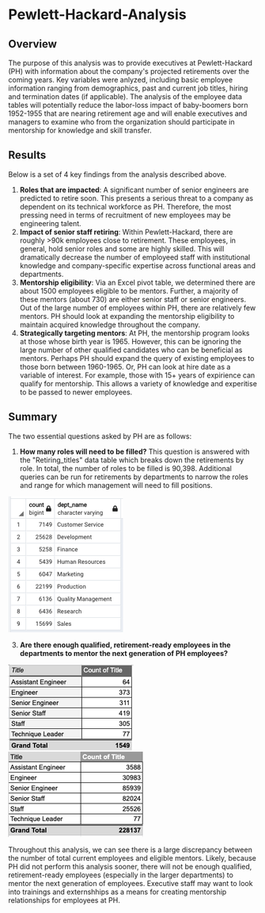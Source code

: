 # Pewlett-Hackard-Analysis

## Overview
The purpose of this analysis was to provide executives at Pewlett-Hackard (PH) with information about the company's projected retirements over the coming years. Key variables were anlyzed, including basic employee information ranging from demographics, past and current job titles, hiring and termination dates (if applicable). The analysis of the employee data tables will potentially reduce the labor-loss impact of baby-boomers born 1952-1955 that are nearing retirement age and will enable executives and managers to examine who from the organization should participate in mentorship for knowledge and skill transfer.

## Results
Below is a set of 4 key findings from the analysis described above.

1. **Roles that are impacted**: A significant number of senior engineers are predicted to retire soon. This presents a serious threat to a company as dependent on its technical workforce as PH. Therefore, the most pressing need in terms of recruitment of new employees may be engineering talent.
2. **Impact of senior staff retiring**: Within Pewlett-Hackard, there are roughly >90k employees close to retirement. These employees, in general, hold senior roles and some are highly skilled. This will dramatically decrease the number of employeed staff with institutional knowledge and company-specific expertise across functional areas and departments. 
3. **Mentorship eligibility**: Via an Excel pivot table, we determined there are about 1500 employees eligible to be mentors. Further, a majority of these mentors (about 730) are either senior staff or senior engineers. Out of the large number of employees within PH, there are relatively few mentors. PH should look at expanding the mentorship eligibility to maintain acquired knowledge throughout the company.
4. **Strategically targeting mentors**: At PH, the mentorship program looks at those whose birth year is 1965. However, this can be ignoring the large number of other qualified candidates who can be beneficial as mentors. Perhaps PH should expand the query of existing employees to those born between 1960-1965. Or, PH can look at hire date as a variable of interest. For example, those with 15+ years of expirience can qualify for mentorship. This allows a variety of knowledge and experitise to be passed to newer employees. 

## Summary
The two essential questions asked by PH are as follows:

1. **How many roles will need to be filled?** This question is answered with the "Retiring_titles" data table which breaks down the retirements by role. In total, the number of roles to be filled is 90,398. Additional queries can be run for retirements by departments to narrow the roles and range for which management will need to fill positions. 

![alt text](https://raw.githubusercontent.com/lgonzales1/Pewlett-Hackard-Analysis/main/Data/retirees_by_department.png)

3. **Are there enough qualified, retirement-ready employees in the departments to mentor the next generation of PH employees?** 

![alt text](https://raw.githubusercontent.com/lgonzales1/Pewlett-Hackard-Analysis/main/Data/retiree_count_by_title.png)
![alt text](https://raw.githubusercontent.com/lgonzales1/Pewlett-Hackard-Analysis/main/Data/current_employees_by_title_final.png)

Throughout this analysis, we can see there is a large discrepancy between the number of total current employees and eligible mentors. Likely, because PH did not perform this analysis sooner, there will not be enough qualified, retirement-ready employees (especially in the larger departments) to mentor the next generation of employees. Executive staff may want to look into trainings and externshhips as a means for creating mentorship relationships for employees at PH. 
